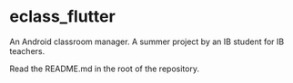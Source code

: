 # eclass_flutter

An Android classroom manager. A summer project by an IB student for IB teachers.

Read the README.md in the root of the repository.